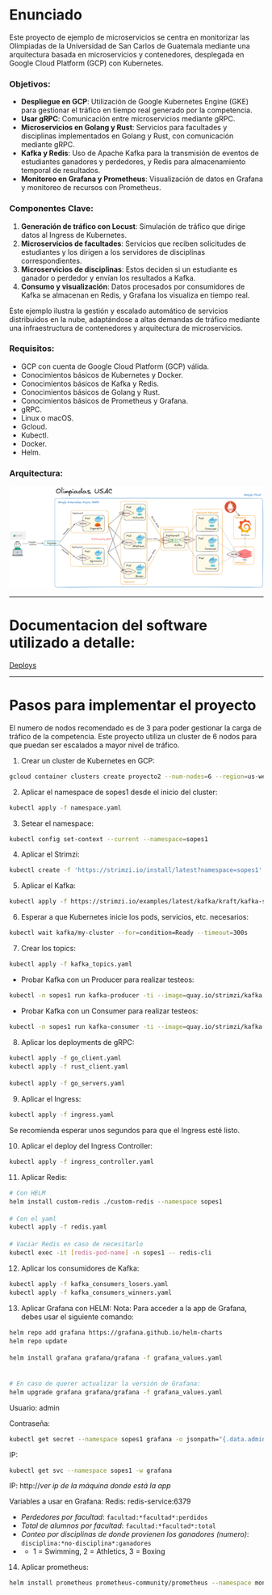 # Enunciado

Este proyecto de ejemplo de microservicios se centra en monitorizar las Olimpiadas de la Universidad de San Carlos de Guatemala mediante una arquitectura basada en microservicios y contenedores, desplegada en Google Cloud Platform (GCP) con Kubernetes.

### Objetivos:
- **Despliegue en GCP**: Utilización de Google Kubernetes Engine (GKE) para gestionar el tráfico en tiempo real generado por la competencia.
- **Usar gRPC**: Comunicación entre microservicios mediante gRPC.
- **Microservicios en Golang y Rust**: Servicios para facultades y disciplinas implementados en Golang y Rust, con comunicación mediante gRPC.
- **Kafka y Redis**: Uso de Apache Kafka para la transmisión de eventos de estudiantes ganadores y perdedores, y Redis para almacenamiento temporal de resultados.
- **Monitoreo en Grafana y Prometheus**: Visualización de datos en Grafana y monitoreo de recursos con Prometheus.

### Componentes Clave:
1. **Generación de tráfico con Locust**: Simulación de tráfico que dirige datos al Ingress de Kubernetes.
2. **Microservicios de facultades**: Servicios que reciben solicitudes de estudiantes y los dirigen a los servidores de disciplinas correspondientes.
3. **Microservicios de disciplinas**: Estos deciden si un estudiante es ganador o perdedor y envían los resultados a Kafka.
4. **Consumo y visualización**: Datos procesados por consumidores de Kafka se almacenan en Redis, y Grafana los visualiza en tiempo real.

Este ejemplo ilustra la gestión y escalado automático de servicios distribuidos en la nube, adaptándose a altas demandas de tráfico mediante una infraestructura de contenedores y arquitectura de microservicios.

### Requisitos:
- GCP con cuenta de Google Cloud Platform (GCP) válida.
- Conocimientos básicos de Kubernetes y Docker.
- Conocimientos básicos de Kafka y Redis.
- Conocimientos básicos de Golang y Rust.
- Conocimientos básicos de Prometheus y Grafana.
- gRPC.
- Linux o macOS.
- Gcloud.
- Kubectl.
- Docker.   
- Helm.

### Arquitectura:
![Arquitectura](../../imgs/arquitecture.png)

---
# Documentacion del software utilizado a detalle:
[Deploys](./Deploys.md)

---
# Pasos para implementar el proyecto
El numero de nodos recomendado es de 3 para poder gestionar la carga de tráfico de la competencia. Este proyecto utiliza un cluster de 6 nodos para que puedan ser escalados a mayor nivel de tráfico.

1. Crear un cluster de Kubernetes en GCP:
```bash
gcloud container clusters create proyecto2 --num-nodes=6 --region=us-west1-a --tags=allin,allout --machine-type=e2-medium --no-enable-network-policy --disk-size=25GB --disk-type pd-standard
```

2. Aplicar el namespace de sopes1 desde el inicio del cluster:
```bash
kubectl apply -f namespace.yaml
```

3. Setear el namespace:
```bash
kubectl config set-context --current --namespace=sopes1
```

4. Aplicar el Strimzi:
```bash
kubectl create -f 'https://strimzi.io/install/latest?namespace=sopes1'
```

5. Aplicar el Kafka:
```bash
kubectl apply -f https://strimzi.io/examples/latest/kafka/kraft/kafka-single-node.yaml
```

6. Esperar a que Kubernetes inicie los pods, servicios, etc. necesarios:
```bash
kubectl wait kafka/my-cluster --for=condition=Ready --timeout=300s 
```

7. Crear los topics:
```bash
kubectl apply -f kafka_topics.yaml
```
 
* Probar Kafka con un Producer para realizar testeos:
```bash
kubectl -n sopes1 run kafka-producer -ti --image=quay.io/strimzi/kafka:0.43.0-kafka-3.8.0 --rm=true --restart=Never -- bin/kafka-console-producer.sh --bootstrap-server my-cluster-kafka-bootstrap:9092 --topic my-topic
```

* Probar Kafka con un Consumer para realizar testeos:
```bash
kubectl -n sopes1 run kafka-consumer -ti --image=quay.io/strimzi/kafka:0.43.0-kafka-3.8.0 --rm=true --restart=Never -- bin/kafka-console-consumer.sh --bootstrap-server my-cluster-kafka-bootstrap:9092 --topic student-losers --from-beginning
```


8. Aplicar los deployments de gRPC:
```bash
kubectl apply -f go_client.yaml
kubectl apply -f rust_client.yaml

kubectl apply -f go_servers.yaml
```

9. Aplicar el Ingress:
```bash
kubectl apply -f ingress.yaml
```
Se recomienda esperar unos segundos para que el Ingress esté listo.

10. Aplicar el deploy del Ingress Controller:
```bash
kubectl apply -f ingress_controller.yaml
```

11. Aplicar Redis:
```bash
# Con HELM
helm install custom-redis ./custom-redis --namespace sopes1

# Con el yaml
kubectl apply -f redis.yaml

# Vaciar Redis en caso de necesitarlo
kubectl exec -it [redis-pod-name] -n sopes1 -- redis-cli
```

12. Aplicar los consumidores de Kafka:
```bash
kubectl apply -f kafka_consumers_losers.yaml
kubectl apply -f kafka_consumers_winners.yaml
```

13. Aplicar Grafana con HELM:
Nota: Para acceder a la app de Grafana, debes usar el siguiente comando:

```bash
helm repo add grafana https://grafana.github.io/helm-charts
helm repo update

helm install grafana grafana/grafana -f grafana_values.yaml 


# En caso de querer actualizar la versión de Grafana:
helm upgrade grafana grafana/grafana -f grafana_values.yaml
```

Usuario: admin

Contraseña: 
```bash
kubectl get secret --namespace sopes1 grafana -o jsonpath="{.data.admin-password}" | base64 --decode ; echo
```
IP: 
```bash
kubectl get svc --namespace sopes1 -w grafana
```
IP: http://*ver ip de la máquina donde está la app*

Variables a usar en Grafana:
Redis: redis-service:6379
- *Perdedores por facultad*: ```facultad:*facultad*:perdidos```
- *Total de alumnos por facultad*: ```facultad:*facultad*:total```
- *Conteo por disciplinas de donde provienen los ganadores (numero)*: ```disciplina:*no-disciplina*:ganadores```
- - 1 = Swimming, 2 = Athletics, 3 = Boxing

14. Aplicar prometheus:
```bash
helm install prometheus prometheus-community/prometheus --namespace monitoring --create-namespace
```

